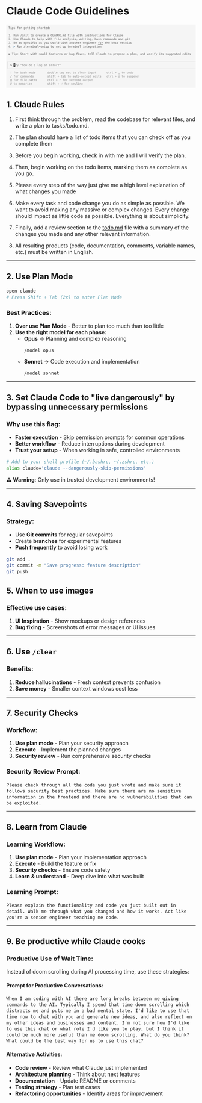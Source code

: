# Claude Code Guidelines

![Claude Code Starter Tips](./images/cc_start_tips.png)


## 1. Claude Rules

1. First think through the problem, read the codebase for relevant files, and write a plan to tasks/todo.md.

2. The plan should have a list of todo items that you can check off as you complete them

3. Before you begin working, check in with me and I will verify the plan.

4. Then, begin working on the todo items, marking them as complete as you go.

5. Please every step of the way just give me a high level explanation of what changes you made

6. Make every task and code change you do as simple as possible. We want to avoid making any massive or complex changes. Every change should impact as little code as possible. Everything is about simplicity.

7. Finally, add a review section to the [todo.md](http://todo.md/) file with a summary of the changes you made and any other relevant information.

8. All resulting products (code, documentation, comments, variable names, etc.) must be written in English.


---


## 2. Use Plan Mode

```bash
open claude
# Press Shift + Tab (2x) to enter Plan Mode
```

### Best Practices:
1. **Over use Plan Mode** - Better to plan too much than too little
2. **Use the right model for each phase:**
   - **Opus** → Planning and complex reasoning
     ```
     /model opus
     ```
   - **Sonnet** → Code execution and implementation
     ```
     /model sonnet
     ```


---

## 3. Set Claude Code to "live dangerously" by bypassing unnecessary permissions

### Why use this flag:
- **Faster execution** - Skip permission prompts for common operations
- **Better workflow** - Reduce interruptions during development
- **Trust your setup** - When working in safe, controlled environments

```bash
# Add to your shell profile (~/.bashrc, ~/.zshrc, etc.)
alias claude='claude --dangerously-skip-permissions'
```

**⚠️ Warning**: Only use in trusted development environments!

---

## 4. Saving Savepoints

### Strategy:
- Use **Git commits** for regular savepoints
- Create **branches** for experimental features
- **Push frequently** to avoid losing work

```bash
git add .
git commit -m "Save progress: feature description"
git push
```

## 5. When to use images

### Effective use cases:
1. **UI Inspiration** - Show mockups or design references
2. **Bug fixing** - Screenshots of error messages or UI issues

---

## 6. Use `/clear`

### Benefits:
1. **Reduce hallucinations** - Fresh context prevents confusion
2. **Save money** - Smaller context windows cost less

---

## 7. Security Checks

### Workflow:
1. **Use plan mode** - Plan your security approach
2. **Execute** - Implement the planned changes
3. **Security review** - Run comprehensive security checks

### Security Review Prompt:
```
Please check through all the code you just wrote and make sure it follows security best practices. Make sure there are no sensitive information in the frontend and there are no vulnerabilities that can be exploited.
```

---

## 8. Learn from Claude

### Learning Workflow:
1. **Use plan mode** - Plan your implementation approach
2. **Execute** - Build the feature or fix
3. **Security checks** - Ensure code safety
4. **Learn & understand** - Deep dive into what was built

### Learning Prompt:
```
Please explain the functionality and code you just built out in detail. Walk me through what you changed and how it works. Act like you're a senior engineer teaching me code.
```

---

## 9. Be productive while Claude cooks

### Productive Use of Wait Time:

Instead of doom scrolling during AI processing time, use these strategies:

#### Prompt for Productive Conversations:
```
When I am coding with AI there are long breaks between me giving commands to the AI. Typically I spend that time doom scrolling which distracts me and puts me in a bad mental state. I'd like to use that time now to chat with you and generate new ideas, and also reflect on my other ideas and businesses and content. I'm not sure how I'd like to use this chat or what role I'd like you to play, but I think it could be much more useful than me doom scrolling. What do you think? What could be the best way for us to use this chat?
```

#### Alternative Activities:
- **Code review** - Review what Claude just implemented
- **Architecture planning** - Think about next features
- **Documentation** - Update README or comments
- **Testing strategy** - Plan test cases
- **Refactoring opportunities** - Identify areas for improvement


